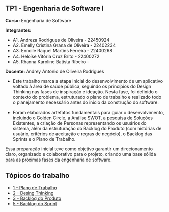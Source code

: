 ## TP1 - Engenharia de Software I

**Curso:** Engenharia de Software

**Integrantes:**
+ A1. Andreza Rodrigues de Oliveira - 22450924
+ A2. Emelly Cristina Grana de Oliveira - 22402234
+ A3. Ennoile Raquel Martins Ferreira - 22400268
+ A4. Heloíse Vitória Cruz Brito - 22400272
+ A5. Rhanna Karoline Batista Ribeiro - 

**Docente:** Andrey Antonio de Oliveira Rodrigues

- Este trabalho marca a etapa inicial do desenvolvimento de um aplicativo voltado à área de saúde pública, seguindo os princípios do Design Thinking nas fases de inspiração e ideação. Nesta fase, foi definido o contexto do problema, estruturado o plano de trabalho e realizado todo o planejamento necessário antes do início da construção do software.

- Foram elaborados artefatos fundamentais para guiar o desenvolvimento, incluindo o Golden Circle, a Análise SWOT, a pesquisa de Soluções Existentes, a criação de Personas representando os usuários do sistema, além da estruturação do Backlog do Produto (com histórias de usuário, critérios de aceitação e regras de negócio), o Backlog das Sprints e o Plano de Trabalho.

Essa preparação inicial teve como objetivo garantir um direcionamento claro, organizado e colaborativo para o projeto, criando uma base sólida para as próximas fases da engenharia de software.

## Tópicos do trabalho

- [1 - Plano de Trabalho](https://github.com/helo-xssw/Trabalho_E.S/blob/main/1_Plano_de_Trabalho/Plano_de_Trabalho.md)
- [2 - Desing Thinking](https://github.com/helo-xssw/Trabalho_E.S/tree/main/2_Desing_Thinking)
- [3 - Backlog do Produto](https://github.com/helo-xssw/Trabalho_E.S/blob/main/3_Backlog_do_Produto/Backlog_do_Produto.md)
- [5 - Backlog do Sprint](https://github.com/helo-xssw/Trabalho_E.S/blob/main/4_Backlog_do_Sprint/Backlog_do_Sprint.md)
